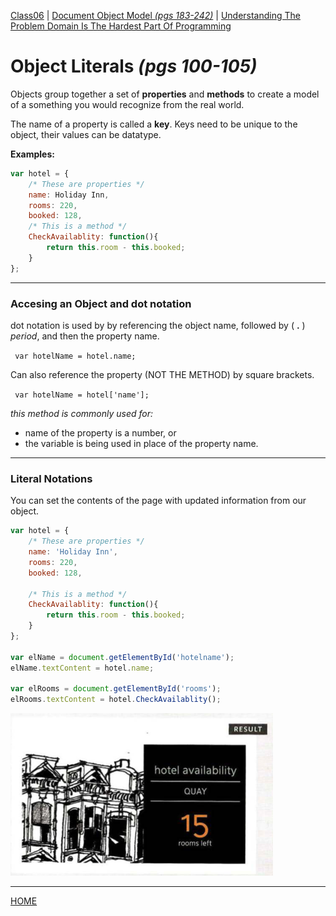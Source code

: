 [Class06](https://cassandraortiz.github.io/reading-notes/Class06/class06) \| [Document Object Model *(pgs 183-242)*](https://cassandraortiz.github.io/reading-notes/Class05/class05_colors) \| [Understanding The Problem Domain Is The Hardest Part Of Programming](https://cassandraortiz.github.io/reading-notes/Class05/class05_text) 

# Object Literals  *(pgs 100-105)*

Objects group together a set of **properties** and **methods** to create a model of a something you would recognize from the real world.

The name of a property is called a **key**.  Keys need to be unique to the object, their values can be datatype.

**Examples:**

```javascript
var hotel = {
    /* These are properties */
    name: Holiday Inn,
    rooms: 220,
    booked: 128,
    /* This is a method */
    CheckAvailablity: function(){
        return this.room - this.booked;
    }
};
```
---

### Accesing an Object and dot notation

dot notation is used by by referencing the object name, followed by ( **.** ) *period*, and then the property name.

` var hotelName = hotel.name;`

Can also reference the property (NOT THE METHOD) by square brackets.

` var hotelName = hotel['name'];`

*this method is commonly used for:*
- name of the property is a number, or 
- the variable is being used in place of the property name.

---

### Literal Notations

You can set the contents of the page with updated information from our object.

```javascript
var hotel = {
    /* These are properties */
    name: 'Holiday Inn',
    rooms: 220,
    booked: 128,

    /* This is a method */
    CheckAvailablity: function(){
        return this.room - this.booked;
    }
};

var elName = document.getElementById('hotelname');
elName.textContent = hotel.name;

var elRooms = document.getElementById('rooms');
elRooms.textContent = hotel.CheckAvailablity();

```

![Literal Notaions Result](/pics/literalNotation.png)

--- 

[HOME](https://cassandraortiz.github.io/reading-notes)




